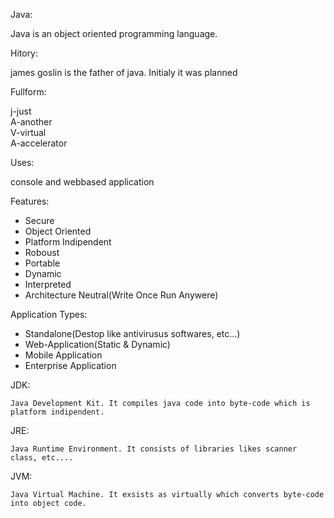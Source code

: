 Java:

Java is an object oriented programming language.

Hitory:

james goslin is the father of java. Initialy it was planned 

Fullform:

j-just<br>A-another<br>V-virtual<br>A-accelerator

Uses:

console and webbased application

Features:
* Secure
* Object Oriented
* Platform Indipendent
* Roboust
* Portable
* Dynamic
* Interpreted
* Architecture Neutral(Write Once Run Anywere)

Application Types:
* Standalone(Destop like antivirusus softwares, etc...)
* Web-Application(Static & Dynamic)
* Mobile Application
* Enterprise Application

JDK:

	Java Development Kit. It compiles java code into byte-code which is platform indipendent.

JRE:

	Java Runtime Environment. It consists of libraries likes scanner class, etc....

JVM:

	Java Virtual Machine. It exsists as virtually which converts byte-code into object code.
